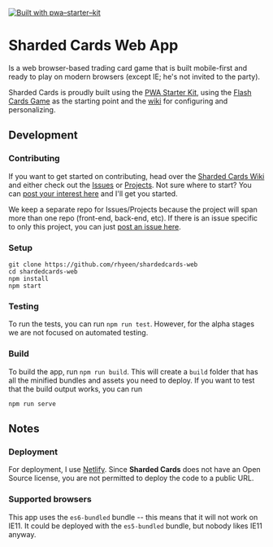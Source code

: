 [![Built with pwa–starter–kit](https://img.shields.io/badge/built_with-pwa–starter–kit_-blue.svg)](https://github.com/Polymer/pwa-starter-kit "Built with pwa–starter–kit")

# Sharded Cards Web App
Is a web browser-based trading card game that is built mobile-first and ready to play on modern browsers (except IE; he's not invited to the party).

Sharded Cards is proudly built using the [PWA Starter Kit](https://github.com/PolymerLabs/pwa-starter-kit), using the [Flash Cards Game](https://github.com/notwaldorf/flash-cards) as the starting point and the [wiki](https://github.com/PolymerLabs/pwa-starter-kit/wiki) for configuring and personalizing.

## Development

### Contributing

If you want to get started on contributing, head over the [Sharded Cards Wiki](https://github.com/rhyeen/shardedcards) and either check out the [Issues](https://github.com/rhyeen/shardedcards/issues) or [Projects](https://github.com/rhyeen/shardedcards/projects).  Not sure where to start?  You can [post your interest here](https://github.com/rhyeen/shardedcards/issues/2) and I'll get you started.

We keep a separate repo for Issues/Projects because the project will span more than one repo (front-end, back-end, etc).  If there is an issue specific to only this project, you can just [post an issue here](https://github.com/rhyeen/shardedcards-web/issues).

### Setup

```
git clone https://github.com/rhyeen/shardedcards-web
cd shardedcards-web
npm install
npm start
```

### Testing

To run the tests, you can run `npm run test`.  However, for the alpha stages we are not focused on automated testing.

### Build

To build the app, run `npm run build`. This will create a `build` folder that has all the minified 
bundles and assets you need to deploy. If you want to test that the build output works, you can run

```
npm run serve
```

## Notes

### Deployment

For deployment, I use [Netlify](https://www.netlify.com/). Since **Sharded Cards** does not have an Open Source license, you are not permitted to deploy the code to a public URL.

### Supported browsers
This app uses the `es6-bundled` bundle -- this means that it will not work on IE11. It could be deployed with the `es5-bundled` bundle, but nobody likes IE11 anyway.